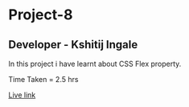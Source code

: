 # Project-8

## Developer - Kshitij Ingale

 In this project i have learnt about CSS Flex property.

 Time Taken = 2.5 hrs

 [Live link](https://kshitij-project-8.netlify.app/)